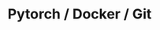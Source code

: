 ---
# file: !my-blog.md
layout: list
title: Pytorch / Docker / Git
slug: pytorch-docker-git
menu: true
permalink: /pytorch-docker-git/
order: 3
sitemap: false
description: >
    Docker Git Pytorch 와 관련된 게시물이 업로드 됩니다.      

    1. 【Docker】: Docker 공부 내용 정리    

    2. 【Git】:  Git 공부 내용 정리    

    3. 【Pytorch】 : Pytorch 공부 및 실습 코드 정리    
# accent_color: rgb(38,139,210)
accent_image: /assets/img/catagorys/torch.jpg
#   background: rgb(32,32,32)
#   overlay:    false
---